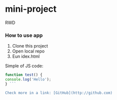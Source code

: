 # mini-project
RWD
### How to use app

1. Clone this project
2. Open local repo
3. Eun idex.html

Simple of JS code: 

```javascript
function test() {
console.log('Hello');
} ```

Check more in a link: [GitHub](http://github.com)
